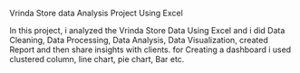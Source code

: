 Vrinda Store data Analysis Project Using Excel

In this project, i analyzed the Vrinda Store Data Using Excel and i did Data Cleaning, Data Processing, Data Analysis, Data Visualization, created Report and then share insights with
clients. for Creating a dashboard i used clustered column, line chart, pie chart, Bar etc.
